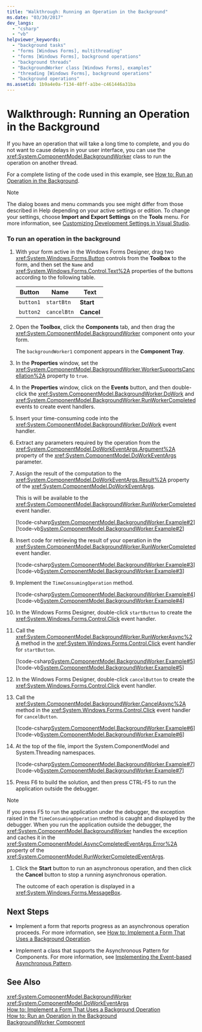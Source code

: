 ```yaml
---
title: "Walkthrough: Running an Operation in the Background"
ms.date: "03/30/2017"
dev_langs: 
  - "csharp"
  - "vb"
helpviewer_keywords: 
  - "background tasks"
  - "forms [Windows Forms], multithreading"
  - "forms [Windows Forms], background operations"
  - "background threads"
  - "BackgroundWorker class [Windows Forms], examples"
  - "threading [Windows Forms], background operations"
  - "background operations"
ms.assetid: 1b9a4e0a-f134-48ff-a1be-c461446a31ba
---
```

# Walkthrough: Running an Operation in the Background
If you have an operation that will take a long time to complete, and you do not want to cause delays in your user interface, you can use the <xref:System.ComponentModel.BackgroundWorker> class to run the operation on another thread.  
  
 For a complete listing of the code used in this example, see [How to: Run an Operation in the Background](../../../../docs/framework/winforms/controls/how-to-run-an-operation-in-the-background.md).  
  
> [!NOTE]
>  The dialog boxes and menu commands you see might differ from those described in Help depending on your active settings or edition. To change your settings, choose **Import and Export Settings** on the **Tools** menu. For more information, see [Customizing Development Settings in Visual Studio](http://msdn.microsoft.com/library/22c4debb-4e31-47a8-8f19-16f328d7dcd3).  
  
### To run an operation in the background  
  
1.  With your form active in the Windows Forms Designer, drag two <xref:System.Windows.Forms.Button> controls from the **Toolbox** to the form, and then set the `Name` and <xref:System.Windows.Forms.Control.Text%2A> properties of the buttons according to the following table.  
  
    |Button|Name|Text|  
    |------------|----------|----------|  
    |`button1`|`startBtn`|**Start**|  
    |`button2`|`cancelBtn`|**Cancel**|  
  
2.  Open the **Toolbox**, click the **Components** tab, and then drag the <xref:System.ComponentModel.BackgroundWorker> component onto your form.  
  
     The `backgroundWorker1` component appears in the **Component Tray**.  
  
3.  In the **Properties** window, set the <xref:System.ComponentModel.BackgroundWorker.WorkerSupportsCancellation%2A> property to `true`.  
  
4.  In the **Properties** window, click on the **Events** button, and then double-click the <xref:System.ComponentModel.BackgroundWorker.DoWork> and <xref:System.ComponentModel.BackgroundWorker.RunWorkerCompleted> events to create event handlers.  
  
5.  Insert your time-consuming code into the <xref:System.ComponentModel.BackgroundWorker.DoWork> event handler.  
  
6.  Extract any parameters required by the operation from the <xref:System.ComponentModel.DoWorkEventArgs.Argument%2A> property of the <xref:System.ComponentModel.DoWorkEventArgs> parameter.  
  
7.  Assign the result of the computation to the <xref:System.ComponentModel.DoWorkEventArgs.Result%2A> property of the <xref:System.ComponentModel.DoWorkEventArgs>.  
  
     This is will be available to the <xref:System.ComponentModel.BackgroundWorker.RunWorkerCompleted> event handler.  
  
     [!code-csharp[System.ComponentModel.BackgroundWorker.Example#2](../../../../samples/snippets/csharp/VS_Snippets_Winforms/System.ComponentModel.BackgroundWorker.Example/CS/Form1.cs#2)]
     [!code-vb[System.ComponentModel.BackgroundWorker.Example#2](../../../../samples/snippets/visualbasic/VS_Snippets_Winforms/System.ComponentModel.BackgroundWorker.Example/VB/Form1.vb#2)]  
  
8.  Insert code for retrieving the result of your operation in the <xref:System.ComponentModel.BackgroundWorker.RunWorkerCompleted> event handler.  
  
     [!code-csharp[System.ComponentModel.BackgroundWorker.Example#3](../../../../samples/snippets/csharp/VS_Snippets_Winforms/System.ComponentModel.BackgroundWorker.Example/CS/Form1.cs#3)]
     [!code-vb[System.ComponentModel.BackgroundWorker.Example#3](../../../../samples/snippets/visualbasic/VS_Snippets_Winforms/System.ComponentModel.BackgroundWorker.Example/VB/Form1.vb#3)]  
  
9. Implement the `TimeConsumingOperation` method.  
  
     [!code-csharp[System.ComponentModel.BackgroundWorker.Example#4](../../../../samples/snippets/csharp/VS_Snippets_Winforms/System.ComponentModel.BackgroundWorker.Example/CS/Form1.cs#4)]
     [!code-vb[System.ComponentModel.BackgroundWorker.Example#4](../../../../samples/snippets/visualbasic/VS_Snippets_Winforms/System.ComponentModel.BackgroundWorker.Example/VB/Form1.vb#4)]  
  
10. In the Windows Forms Designer, double-click `startButton` to create the <xref:System.Windows.Forms.Control.Click> event handler.  
  
11. Call the <xref:System.ComponentModel.BackgroundWorker.RunWorkerAsync%2A> method in the <xref:System.Windows.Forms.Control.Click> event handler for `startButton`.  
  
     [!code-csharp[System.ComponentModel.BackgroundWorker.Example#5](../../../../samples/snippets/csharp/VS_Snippets_Winforms/System.ComponentModel.BackgroundWorker.Example/CS/Form1.cs#5)]
     [!code-vb[System.ComponentModel.BackgroundWorker.Example#5](../../../../samples/snippets/visualbasic/VS_Snippets_Winforms/System.ComponentModel.BackgroundWorker.Example/VB/Form1.vb#5)]  
  
12. In the Windows Forms Designer, double-click `cancelButton` to create the <xref:System.Windows.Forms.Control.Click> event handler.  
  
13. Call the <xref:System.ComponentModel.BackgroundWorker.CancelAsync%2A> method in the <xref:System.Windows.Forms.Control.Click> event handler for `cancelButton`.  
  
     [!code-csharp[System.ComponentModel.BackgroundWorker.Example#6](../../../../samples/snippets/csharp/VS_Snippets_Winforms/System.ComponentModel.BackgroundWorker.Example/CS/Form1.cs#6)]
     [!code-vb[System.ComponentModel.BackgroundWorker.Example#6](../../../../samples/snippets/visualbasic/VS_Snippets_Winforms/System.ComponentModel.BackgroundWorker.Example/VB/Form1.vb#6)]  
  
14. At the top of the file, import the System.ComponentModel and System.Threading namespaces.  
  
     [!code-csharp[System.ComponentModel.BackgroundWorker.Example#7](../../../../samples/snippets/csharp/VS_Snippets_Winforms/System.ComponentModel.BackgroundWorker.Example/CS/Form1.cs#7)]
     [!code-vb[System.ComponentModel.BackgroundWorker.Example#7](../../../../samples/snippets/visualbasic/VS_Snippets_Winforms/System.ComponentModel.BackgroundWorker.Example/VB/Form1.vb#7)]  
  
15. Press F6 to build the solution, and then press CTRL-F5 to run the application outside the debugger.  
  
> [!NOTE]
>  If you press F5 to run the application under the debugger, the exception raised in the `TimeConsumingOperation` method is caught and displayed by the debugger. When you run the application outside the debugger, the <xref:System.ComponentModel.BackgroundWorker> handles the exception and caches it in the <xref:System.ComponentModel.AsyncCompletedEventArgs.Error%2A> property of the <xref:System.ComponentModel.RunWorkerCompletedEventArgs>.  
  
1.  Click the **Start** button to run an asynchronous operation, and then click the **Cancel** button to stop a running asynchronous operation.  
  
     The outcome of each operation is displayed in a <xref:System.Windows.Forms.MessageBox>.  
  
## Next Steps  
  
-   Implement a form that reports progress as an asynchronous operation proceeds. For more information, see [How to: Implement a Form That Uses a Background Operation](../../../../docs/framework/winforms/controls/how-to-implement-a-form-that-uses-a-background-operation.md).  
  
-   Implement a class that supports the Asynchronous Pattern for Components. For more information, see [Implementing the Event-based Asynchronous Pattern](../../../../docs/standard/asynchronous-programming-patterns/implementing-the-event-based-asynchronous-pattern.md).  
  
## See Also  
 <xref:System.ComponentModel.BackgroundWorker>  
 <xref:System.ComponentModel.DoWorkEventArgs>  
 [How to: Implement a Form That Uses a Background Operation](../../../../docs/framework/winforms/controls/how-to-implement-a-form-that-uses-a-background-operation.md)  
 [How to: Run an Operation in the Background](../../../../docs/framework/winforms/controls/how-to-run-an-operation-in-the-background.md)  
 [BackgroundWorker Component](../../../../docs/framework/winforms/controls/backgroundworker-component.md)
